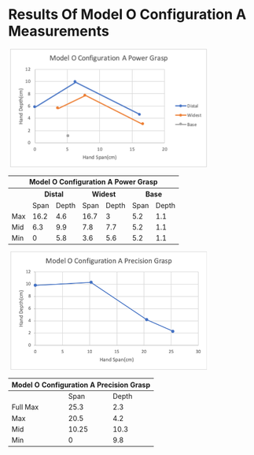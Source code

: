 # Results Of Model O Configuration A Measurements

<image>
<img src="Images/ModelO_ConfA_Power_Chart.png" width="400">
</image>
<table>
    <thead>
        <tr>
            <th colspan=7> Model O Configuration A Power Grasp </th>
        </tr>
    </thead>
    <tbody>
        <tr>
            <th rowspan=2> </th>
            <th colspan=2> Distal </th>
            <th colspan=2> Widest </th>
            <th colspan=2> Base </th>
        </tr>
        <tr>    
            <td colspan=1> Span </td>
            <td colspan=1>Depth</td>
            <td colspan=1>Span</td>
            <td colspan=1>Depth</td>
            <td colspan=1>Span</td>
            <td colspan=1>Depth</td>
        </tr>
        <tr>
            <td colspan=1> Max </td>
            <td colspan=1> 16.2 </td>
            <td colspan=1> 4.6 </td>
            <td colspan=1> 16.7 </td>
            <td colspan=1> 3 </td>
            <td colspan=1> 5.2 </td>
            <td colspan=1> 1.1 </td>
        </tr>
        <tr>
            <td colspan=1> Mid </td>
            <td colspan=1> 6.3 </td>
            <td colspan=1> 9.9 </td>
            <td colspan=1> 7.8 </td>
            <td colspan=1> 7.7 </td>
            <td colspan=1> 5.2 </td>
            <td colspan=1> 1.1 </td>
        </tr>
        <tr>
            <td colspan=1> Min </td>
            <td colspan=1> 0 </td>
            <td colspan=1> 5.8 </td>
            <td colspan=1> 3.6 </td>
            <td colspan=1> 5.6 </td>
            <td colspan=1> 5.2 </td>
            <td colspan=1> 1.1 </td>
        </tr>
    </tbody>
</table>

<image>
<img src="Images/ModelO_ConfA_Precision_Chart.png" width="400">
</image>

<table>
    <thead>
        <tr>
            <th colspan=7> Model O Configuration A Precision Grasp </th>
        </tr>
    </thead>
    <tbody>
        <tr>           
            <td colspan=1> </td>
            <td colspan=1> Span </td>
            <td colspan=1>Depth</td>
        </tr>
        <tr>
            <td colspan=1> Full Max </td>
            <td colspan=1> 25.3 </td>
            <td colspan=1> 2.3 </td>
        </tr>
        <tr>
            <td colspan=1> Max </td>
            <td colspan=1> 20.5 </td>
            <td colspan=1> 4.2 </td>
        </tr>
        <tr>
            <td colspan=1> Mid </td>
            <td colspan=1> 10.25 </td>
            <td colspan=1> 10.3 </td>
        </tr>
        <tr>
            <td colspan=1> Min </td>
            <td colspan=1> 0 </td>
            <td colspan=1> 9.8 </td>
        </tr>
    </tbody>
</table>
